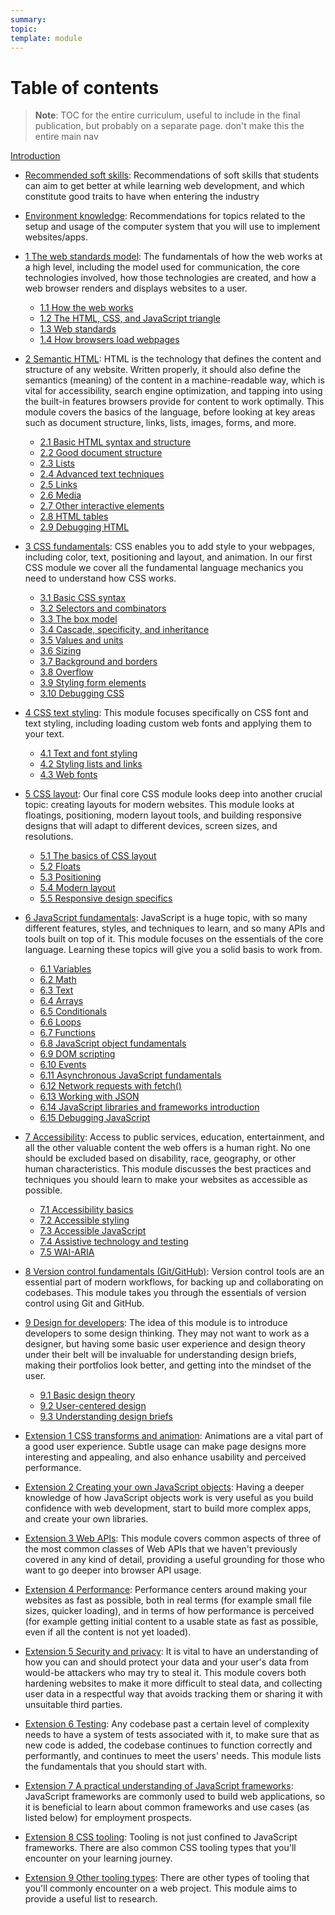 ```yaml
---
summary:
topic:
template: module
---
```


# Table of contents

> **Note**:
> TOC for the entire curriculum, useful to include in the final publication, but probably on a separate page. don't make this the entire main nav

[Introduction](/curriculum)

- [Recommended soft skills](/curriculum/1-setup/1-soft-skills.md): Recommendations of soft skills that students can aim to get better at while learning web development, and which constitute good traits to have when entering the industry
- [Environment knowledge](/curriculum/1-setup/2-environment.md): Recommendations for topics related to the setup and usage of the computer system that you will use to implement websites/apps.

- [1 The web standards model](/curriculum/2-core/1-the-web-standards-model.md): The fundamentals of how the web works at a high level, including the model used for communication, the core technologies involved, how those technologies are created, and how a web browser renders and displays websites to a user.
  - [1.1 How the web works](/curriculum/2-core/1-the-web-standards-model.md#1-1-how-the-web-works)
  - [1.2 The HTML, CSS, and JavaScript triangle](/curriculum/2-core/1-the-web-standards-model.md#1-2-the-html-css-and-javascript-triangle)
  - [1.3 Web standards](/curriculum/2-core/1-the-web-standards-model.md#1-3-web-standards)
  - [1.4 How browsers load webpages](/curriculum/2-core/1-the-web-standards-model.md#1-4-how-browsers-load-webpages)
- [2 Semantic HTML](/curriculum/2-core/1-the-web-standards-model.md): HTML is the technology that defines the content and structure of any website. Written properly, it should also define the semantics (meaning) of the content in a machine-readable way, which is vital for accessibility, search engine optimization, and tapping into using the built-in features browsers provide for content to work optimally. This module covers the basics of the language, before looking at key areas such as document structure, links, lists, images, forms, and more.
  - [2.1 Basic HTML syntax and structure](/curriculum/2-core/2-semantic-html.md#2-1-basic-html-syntax-and-structure)
  - [2.2 Good document structure](/curriculum/2-core/2-semantic-html.md#2-2-good-document-structure)
  - [2.3 Lists](/curriculum/2-core/2-semantic-html.md#2-3-lists)
  - [2.4 Advanced text techniques](/curriculum/2-core/2-semantic-html.md#2-4-advanced-text-techniques)
  - [2.5 Links](/curriculum/2-core/2-semantic-html.md#2-5-links)
  - [2.6 Media](/curriculum/2-core/2-semantic-html.md#2-6-media)
  - [2.7 Other interactive elements](/curriculum/2-core/2-semantic-html.md#2-7-other-interactive-elements)
  - [2.8 HTML tables](/curriculum/2-core/2-semantic-html.md#2-8-html-tables)
  - [2.9 Debugging HTML](/curriculum/2-core/2-semantic-html.md#2-9-debugging-html)
- [3 CSS fundamentals](/curriculum/2-core/3-css-fundamentals.md): CSS enables you to add style to your webpages, including color, text, positioning and layout, and animation. In our first CSS module we cover all the fundamental language mechanics you need to understand how CSS works.
  - [3.1 Basic CSS syntax](/curriculum/2-core/3-css-fundamentals.md#3-01-basic-css-syntax)
  - [3.2 Selectors and combinators](/curriculum/2-core/3-css-fundamentals.md#3-02-selectors-and-combinators)
  - [3.3 The box model](/curriculum/2-core/3-css-fundamentals.md#3-03-the-box-model)
  - [3.4 Cascade, specificity, and inheritance](/curriculum/2-core/3-css-fundamentals.md#3-04-cascade-specificity-and-inheritance)
  - [3.5 Values and units](/curriculum/2-core/3-css-fundamentals.md#3-05-values-and-units)
  - [3.6 Sizing](/curriculum/2-core/3-css-fundamentals.md#3-06-sizing)
  - [3.7 Background and borders](/curriculum/2-core/3-css-fundamentals.md#3-07-backgrounds-and-borders)
  - [3.8 Overflow](/curriculum/2-core/3-css-fundamentals.md#3-08-overflow)
  - [3.9 Styling form elements](/curriculum/2-core/3-css-fundamentals.md#3-09-styling-form-elements)
  - [3.10 Debugging CSS](/curriculum/2-core/3-css-fundamentals.md#3-10-debugging-css)
- [4 CSS text styling](/curriculum/2-core/4-css-text-styling.md): This module focuses specifically on CSS font and text styling, including loading custom web fonts and applying them to your text.
  - [4.1 Text and font styling](/curriculum/2-core/4-css-text-styling.md#4-1-text-and-font-styling)
  - [4.2 Styling lists and links](/curriculum/2-core/4-css-text-styling.md#4-2-styling-lists-and-links)
  - [4.3 Web fonts](/curriculum/2-core/4-css-text-styling.md#4-3-web-fonts)
- [5 CSS layout](/curriculum/2-core/5-css-layout.md): Our final core CSS module looks deep into another crucial topic: creating layouts for modern websites. This module looks at floatings, positioning, modern layout tools, and building responsive designs that will adapt to different devices, screen sizes, and resolutions.
  - [5.1 The basics of CSS layout](/curriculum/2-core/5-css-layout.md#5-1-the-basics-of-css-layout)
  - [5.2 Floats](/curriculum/2-core/5-css-layout.md#5-2-floats)
  - [5.3 Positioning](/curriculum/2-core/5-css-layout.md#5-3-positioning)
  - [5.4 Modern layout](/curriculum/2-core/5-css-layout.md#5-4-modern-layout)
  - [5.5 Responsive design specifics](/curriculum/2-core/5-css-layout.md#5-5-responsive-design-specifics)
- [6 JavaScript fundamentals](/curriculum/2-core/6-javascript-fundamentals.md): JavaScript is a huge topic, with so many different features, styles, and techniques to learn, and so many APIs and tools built on top of it. This module focuses on the essentials of the core language. Learning these topics will give you a solid basis to work from.
  - [6.1 Variables](/curriculum/2-core/6-javascript-fundamentals.md#6-01-variables)
  - [6.2 Math](/curriculum/2-core/6-javascript-fundamentals.md#6-02-math)
  - [6.3 Text](/curriculum/2-core/6-javascript-fundamentals.md#6-03-text)
  - [6.4 Arrays](/curriculum/2-core/6-javascript-fundamentals.md#6-04-arrays)
  - [6.5 Conditionals](/curriculum/2-core/6-javascript-fundamentals.md#6-05-conditionals)
  - [6.6 Loops](/curriculum/2-core/6-javascript-fundamentals.md#6-06-loops)
  - [6.7 Functions](/curriculum/2-core/6-javascript-fundamentals.md#6-07-functions)
  - [6.8 JavaScript object fundamentals](/curriculum/2-core/6-javascript-fundamentals.md#6-08-javascript-object-fundamentals)
  - [6.9 DOM scripting](/curriculum/2-core/6-javascript-fundamentals.md#6-09-dom-scripting)
  - [6.10 Events](/curriculum/2-core/6-javascript-fundamentals.md#6-10-events)
  - [6.11 Asynchronous JavaScript fundamentals](/curriculum/2-core/6-javascript-fundamentals.md#6-11-asynchronous-javascript-fundamentals)
  - [6.12 Network requests with fetch()](/curriculum/2-core/6-javascript-fundamentals.md#6-12-network-requests-with-fetch)
  - [6.13 Working with JSON](/curriculum/2-core/6-javascript-fundamentals.md#6-13-working-with-json)
  - [6.14 JavaScript libraries and frameworks introduction](/curriculum/2-core/6-javascript-fundamentals.md#6-14-javascript-libraries-and-frameworks-introduction)
  - [6.15 Debugging JavaScript](/curriculum/2-core/6-javascript-fundamentals.md#6-15-debugging-javascript)
- [7 Accessibility](/curriculum/2-core/7-accessibility.md): Access to public services, education, entertainment, and all the other valuable content the web offers is a human right. No one should be excluded based on disability, race, geography, or other human characteristics. This module discusses the best practices and techniques you should learn to make your websites as accessible as possible.
  - [7.1 Accessibility basics](/curriculum/2-core/7-accessibility.md#7-1-accessibility-basics)
  - [7.2 Accessible styling](/curriculum/2-core/7-accessibility.md#7-2-accessible-styling)
  - [7.3 Accessible JavaScript](/curriculum/2-core/7-accessibility.md#7-3-accessible-javascript)
  - [7.4 Assistive technology and testing](/curriculum/2-core/7-accessibility.md#7-4-assistive-technology-and-testing)
  - [7.5 WAI-ARIA](/curriculum/2-core/7-accessibility.md#7-5-wai-aria)
- [8 Version control fundamentals (Git/GitHub)](/curriculum/2-core/8-version-control-fundamentals-git-github.md): Version control tools are an essential part of modern workflows, for backing up and collaborating on codebases. This module takes you through the essentials of version control using Git and GitHub.
- [9 Design for developers](/curriculum/2-core/9-design-for-developers.md): The idea of this module is to introduce developers to some design thinking. They may not want to work as a designer, but having some basic user experience and design theory under their belt will be invaluable for understanding design briefs, making their portfolios look better, and getting into the mindset of the user.

  - [9.1 Basic design theory](/curriculum/2-core/9-design-for-developers.md#9-1-basic-design-theory)
  - [9.2 User-centered design](/curriculum/2-core/9-design-for-developers.md#9-2-user-centered-design)
  - [9.3 Understanding design briefs](/curriculum/2-core/9-design-for-developers.md#9-3-understanding-design-briefs)

- [Extension 1 CSS transforms and animation](/curriculum/3-extensions/1-css-transforms-and-animation.md): Animations are a vital part of a good user experience. Subtle usage can make page designs more interesting and appealing, and also enhance usability and perceived performance.
- [Extension 2 Creating your own JavaScript objects](/curriculum/3-extensions/2-creating-your-own-javascript-objects.md): Having a deeper knowledge of how JavaScript objects work is very useful as you build confidence with web development, start to build more complex apps, and create your own libraries.
- [Extension 3 Web APIs](/curriculum/3-extensions/3-web-apis.md): This module covers common aspects of three of the most common classes of Web APIs that we haven't previously covered in any kind of detail, providing a useful grounding for those who want to go deeper into browser API usage.
- [Extension 4 Performance](/curriculum/3-extensions/4-performance.md): Performance centers around making your websites as fast as possible, both in real terms (for example small file sizes, quicker loading), and in terms of how performance is perceived (for example getting initial content to a usable state as fast as possible, even if all the content is not yet loaded).
- [Extension 5 Security and privacy](/curriculum/3-extensions/5-security-and-privacy.md): It is vital to have an understanding of how you can and should protect your data and your user's data from would-be attackers who may try to steal it. This module covers both hardening websites to make it more difficult to steal data, and collecting user data in a respectful way that avoids tracking them or sharing it with unsuitable third parties.
- [Extension 6 Testing](/curriculum/3-extensions/6-testing.md): Any codebase past a certain level of complexity needs to have a system of tests associated with it, to make sure that as new code is added, the codebase continues to function correctly and performantly, and continues to meet the users' needs. This module lists the fundamentals that you should start with.
- [Extension 7 A practical understanding of JavaScript frameworks](/curriculum/3-extensions/7-a-practical-understanding-of-javascript-frameworks.md): JavaScript frameworks are commonly used to build web applications, so it is beneficial to learn about common frameworks and use cases (as listed below) for employment prospects.
- [Extension 8 CSS tooling](/curriculum/3-extensions/8-css-tooling.md): Tooling is not just confined to JavaScript frameworks. There are also common CSS tooling types that you'll encounter on your learning journey.
- [Extension 9 Other tooling types](/curriculum/3-extensions/9-other-tooling-types.md): There are other types of tooling that you'll commonly encounter on a web project. This module aims to provide a useful list to research.
